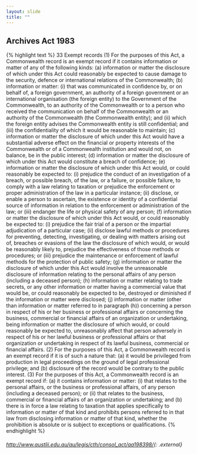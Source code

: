 ```yaml
---
layout: slide
title: ""
---
```


## Archives Act 1983

{% highlight text %}
33 Exempt records
    (1) For the purposes of this Act, a Commonwealth record is an exempt
        record if it contains information or matter of any of the following
        kinds:
        (a) information or matter the disclosure of which under this Act
            could reasonably be expected to cause damage to the
            security, defence or international relations of the
            Commonwealth;
        (b) information or matter:
            (i) that was communicated in confidence by, or on behalf
                of, a foreign government, an authority of a foreign
                government or an international organisation (the foreign
                entity) to the Government of the Commonwealth, to an
                authority of the Commonwealth or to a person who
                received the communication on behalf of the
                Commonwealth or an authority of the Commonwealth
                (the Commonwealth entity); and
            (ii) which the foreign entity advises the Commonwealth
                entity is still confidential; and
            (iii) the confidentiality of which it would be reasonable to
                maintain;
        (c) information or matter the disclosure of which under this Act
            would have a substantial adverse effect on the financial or
            property interests of the Commonwealth or of a
            Commonwealth institution and would not, on balance, be in
            the public interest;
        (d) information or matter the disclosure of which under this Act
            would constitute a breach of confidence;
        (e) information or matter the disclosure of which under this Act
            would, or could reasonably be expected to:
            (i) prejudice the conduct of an investigation of a breach, or
                possible breach, of the law, or a failure, or possible
                failure, to comply with a law relating to taxation or
                prejudice the enforcement or proper administration of
                the law in a particular instance;
            (ii) disclose, or enable a person to ascertain, the existence or
                identity of a confidential source of information in
                relation to the enforcement or administration of the law;
                or
            (iii) endanger the life or physical safety of any person;
        (f) information or matter the disclosure of which under this Act
            would, or could reasonably be expected to:
            (i) prejudice the fair trial of a person or the impartial
            adjudication of a particular case;
            (ii) disclose lawful methods or procedures for preventing,
                detecting, investigating, or dealing with matters arising
                out of, breaches or evasions of the law the disclosure of
                which would, or would be reasonably likely to,
                prejudice the effectiveness of those methods or
                procedures; or
            (iii) prejudice the maintenance or enforcement of lawful
                methods for the protection of public safety;
        (g) information or matter the disclosure of which under this Act
            would involve the unreasonable disclosure of information
            relating to the personal affairs of any person (including a
            deceased person);
        (h) information or matter relating to trade secrets, or any other
            information or matter having a commercial value that would
            be, or could reasonably be expected to be, destroyed or
            diminished if the information or matter were disclosed;
        (j) information or matter (other than information or matter
            referred to in paragraph (h)) concerning a person in respect of
            his or her business or professional affairs or concerning the
            business, commercial or financial affairs of an organization
            or undertaking, being information or matter the disclosure of
            which would, or could reasonably be expected to,
            unreasonably affect that person adversely in respect of his or
            her lawful business or professional affairs or that
            organization or undertaking in respect of its lawful business,
            commercial or financial affairs.
    (2) For the purposes of this Act, a Commonwealth record is an exempt
        record if it is of such a nature that:
        (a) it would be privileged from production in legal proceedings
            on the ground of legal professional privilege; and
        (b) disclosure of the record would be contrary to the public
            interest.
    (3) For the purposes of this Act, a Commonwealth record is an exempt
        record if:
        (a) it contains information or matter:
            (i) that relates to the personal affairs, or the business or
                professional affairs, of any person (including a deceased
                person); or
            (ii) that relates to the business, commercial or financial
                affairs of an organization or undertaking; and
        (b) there is in force a law relating to taxation that applies
            specifically to information or matter of that kind and
            prohibits persons referred to in that law from disclosing
            information or matter of that kind, whether the prohibition is
            absolute or is subject to exceptions or qualifications.
{% endhighlight %}

###### <http://www.austlii.edu.au/au/legis/cth/consol_act/aa198398/>{: .external}
